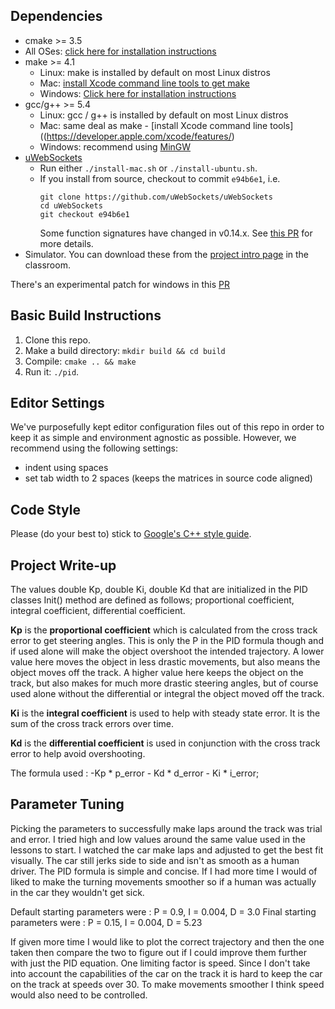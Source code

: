 ## Dependencies

* cmake >= 3.5
 * All OSes: [click here for installation instructions](https://cmake.org/install/)
* make >= 4.1
  * Linux: make is installed by default on most Linux distros
  * Mac: [install Xcode command line tools to get make](https://developer.apple.com/xcode/features/)
  * Windows: [Click here for installation instructions](http://gnuwin32.sourceforge.net/packages/make.htm)
* gcc/g++ >= 5.4
  * Linux: gcc / g++ is installed by default on most Linux distros
  * Mac: same deal as make - [install Xcode command line tools]((https://developer.apple.com/xcode/features/)
  * Windows: recommend using [MinGW](http://www.mingw.org/)
* [uWebSockets](https://github.com/uWebSockets/uWebSockets)
  * Run either `./install-mac.sh` or `./install-ubuntu.sh`.
  * If you install from source, checkout to commit `e94b6e1`, i.e.
    ```
    git clone https://github.com/uWebSockets/uWebSockets
    cd uWebSockets
    git checkout e94b6e1
    ```
    Some function signatures have changed in v0.14.x. See [this PR](https://github.com/udacity/CarND-MPC-Project/pull/3) for more details.
* Simulator. You can download these from the [project intro page](https://github.com/udacity/self-driving-car-sim/releases) in the classroom.

There's an experimental patch for windows in this [PR](https://github.com/udacity/CarND-PID-Control-Project/pull/3)

## Basic Build Instructions

1. Clone this repo.
2. Make a build directory: `mkdir build && cd build`
3. Compile: `cmake .. && make`
4. Run it: `./pid`.

## Editor Settings

We've purposefully kept editor configuration files out of this repo in order to
keep it as simple and environment agnostic as possible. However, we recommend
using the following settings:

* indent using spaces
* set tab width to 2 spaces (keeps the matrices in source code aligned)

## Code Style

Please (do your best to) stick to [Google's C++ style guide](https://google.github.io/styleguide/cppguide.html).

## Project Write-up
The values double Kp, double Ki, double Kd that are initialized in the PID classes Init() method are defined as follows; proportional coefficient, integral coefficient, differential coefficient.

**Kp** is the **proportional coefficient** which is calculated from the cross track error to get steering angles. This is only the P in the PID formula though and if used alone will make the object overshoot the intended trajectory. A lower value here moves the object in less drastic movements, but also means the object moves off the track.  A higher value here keeps the object on the track, but also makes for much more drastic steering angles, but of course used alone without the differential or integral the object moved off the track.

**Ki** is the **integral coefficient** is used to help with steady state error.  It is the sum of the cross track errors over time.

**Kd** is the **differential coefficient** is used in conjunction with the cross track error to help avoid overshooting.

The formula used : -Kp * p_error - Kd * d_error - Ki * i_error;

## Parameter Tuning
Picking the parameters to successfully make laps around the track was trial and error.  I tried high and low values around the same value used in the lessons to start.  I watched the car make laps and adjusted to get the best fit visually.  The car still jerks side to side and isn't as smooth as a human driver.  The PID formula is simple and concise.  If I had more time I would of liked to make the turning movements smoother so if a human was actually in the car they wouldn't get sick.

Default starting parameters were : P = 0.9, I = 0.004, D = 3.0
Final starting parameters were : P = 0.15, I = 0.004, D = 5.23

If given more time I would like to plot the correct trajectory and then the one taken then compare the two to figure out if I could improve them further with just the PID equation. One limiting factor is speed.  Since I don't take into account the capabilities of the car on the track it is hard to keep the car on the track at speeds over 30.  To make movements smoother I think speed would also need to be controlled.  
